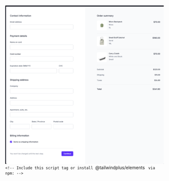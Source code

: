 ![1758249784996](image/carrito/1758249784996.png) `<!-- Include this script tag or install `@tailwindplus/elements ` via npm: -->`

